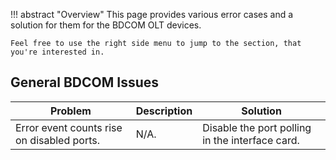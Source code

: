!!! abstract "Overview"
    This page provides various error cases and a solution for them for the BDCOM OLT devices.

    Feel free to use the right side menu to jump to the section, that you're interested in.

## General BDCOM Issues
| Problem | Description | Solution |
| ------- | ----------- | -------- |
| Error event counts rise on disabled ports. | N/A. | Disable the port polling in the interface card. |